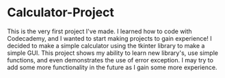 # Calculator-Project
This is the very first project I've made. I learned how to code with Codecademy, and I wanted to start making projects to gain experience!
I decided to make a simple calculator using the tkinter library to make a simple GUI.
This project shows my ability to learn new library's, use simple functions, and even demonstrates the use of error exception.
I may try to add some more functionality in the future as I gain some more experience.
